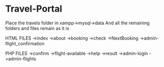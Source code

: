 # Travel-Portal
Place the travels folder in xampp->mysql->data
And all the remaining folders and files remain as it is

HTML FILES
->index
->about
->booking
->check
->NextBooking
->admin-flight_confirmation

PHP FILES
->confirm
->flight-available
->help
->result
->admin-login
->admin-flights
